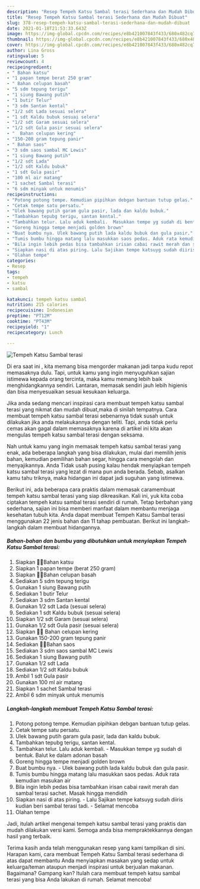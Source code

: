 ```yaml
---
description: "Resep Tempeh Katsu Sambal terasi Sederhana dan Mudah Dibuat"
title: "Resep Tempeh Katsu Sambal terasi Sederhana dan Mudah Dibuat"
slug: 378-resep-tempeh-katsu-sambal-terasi-sederhana-dan-mudah-dibuat
date: 2021-01-18T21:53:33.643Z
image: https://img-global.cpcdn.com/recipes/e8b421007843f433/680x482cq70/tempeh-katsu-sambal-terasi-foto-resep-utama.jpg
thumbnail: https://img-global.cpcdn.com/recipes/e8b421007843f433/680x482cq70/tempeh-katsu-sambal-terasi-foto-resep-utama.jpg
cover: https://img-global.cpcdn.com/recipes/e8b421007843f433/680x482cq70/tempeh-katsu-sambal-terasi-foto-resep-utama.jpg
author: Lina Gross
ratingvalue: 5
reviewcount: 4
recipeingredient:
- " Bahan katsu"
- "1 papan tempe berat 250 gram"
- " Bahan celupan basah"
- "5 sdm tepung terigu"
- "1 siung Bawang putih"
- "1 butir Telur"
- "3 sdm Santan kental"
- "1/2 sdt Lada sesuai selera"
- "1 sdt Kaldu bubuk sesuai selera"
- "1/2 sdt Garam sesuai selera"
- "1/2 sdt Gula pasir sesuai selera"
- "  Bahan celupan kering"
- "150-200 gram tepung panir"
- " Bahan saos"
- "3 sdm saos sambal MC Lewis"
- "1 siung Bawang putih"
- "1/2 sdt Lada"
- "1/2 sdt Kaldu bubuk"
- "1 sdt Gula pasir"
- "100 ml air matang"
- "1 sachet Sambal terasi"
- "6 sdm minyak untuk menumis"
recipeinstructions:
- "Potong potong tempe. Kemudian pipihkan debgan bantuan tutup gelas."
- "Cetak tempe satu persatu."
- "Ulek bawang putih garam gula pasir, lada dan kaldu bubuk."
- "Tambahkan tepubg terigu, santan kental."
- "Tambahkan telur. Lalu aduk kembali.  Masukkan tempe yg sudah di bentuk. Balut ke dalam adonan basah"
- "Goreng hingga tempe menjadi golden brown"
- "Buat bumbu nya. Ulek bawang putih lada kaldu bubuk dan gula pasir."
- "Tumis bumbu hingga matang lalu masukkan saos pedas. Aduk rata kemudian masukan air"
- "Bila ingin lebih pedas bisa tambahkan irisan cabai rawit merah dan sambal terasi sachet. Masak hingga mendidih"
- "Siapkan nasi di atas piring. Lalu Sajikan tempe katsuyg sudah diiris kudian beri sambal terasi tadi. Selamat mencoba"
- "Olahan tempe"
categories:
- Resep
tags:
- tempeh
- katsu
- sambal

katakunci: tempeh katsu sambal 
nutrition: 215 calories
recipecuisine: Indonesian
preptime: "PT12M"
cooktime: "PT43M"
recipeyield: "1"
recipecategory: Lunch

---
```



![Tempeh Katsu Sambal terasi](https://img-global.cpcdn.com/recipes/e8b421007843f433/680x482cq70/tempeh-katsu-sambal-terasi-foto-resep-utama.jpg)

Di era  saat ini , kita memang bisa mengorder makanan jadi tanpa kudu repot memasaknya dulu. Tapi, untuk kamu yang ingin menyuguhkan sajian istimewa kepada orang tercinta, maka kamu memang lebih baik menghidangkannya sendiri. Lantaran, memasak sendiri jauh lebih higienis dan bisa menyesuaikan sesuai kesukaan keluarga.

Jika anda sedang mencari inspirasi cara membuat tempeh katsu sambal terasi yang nikmat dan mudah dibuat,maka di sinilah tempatnya. Cara membuat tempeh katsu sambal terasi  sebenarnya tidak susah untuk dilakukan jika anda melakukannya dengan teliti. Tapi, anda tidak perlu cemas akan gagal dalam memasaknya 
karena di artikel ini kita akan mengulas tempeh katsu sambal terasi dengan seksama.  



Nah untuk kamu yang ingin memasak tempeh katsu sambal terasi yang enak, ada beberapa langkah yang bisa dilakukan, mulai dari memilih jenis bahan, kemudian pemilihan bahan segar, hingga cara mengolah dan menyajikannya. Anda Tidak usah pusing kalau hendak menyiapkan tempeh katsu sambal terasi yang lezat di mana pun anda berada. Sebab, asalkan kamu  tahu triknya, maka hidangan ini dapat jadi suguhan yang istimewa.

Berikut ini, ada beberapa cara praktis  dalam memasak caramembuat tempeh katsu sambal terasi yang siap dikreasikan. Kali ini, yuk kita coba ciptakan tempeh katsu sambal terasi sendiri di rumah. Tetap berbahan yang sederhana, sajian ini bisa memberi manfaat dalam membantu menjaga kesehatan tubuh kita. Anda dapat membuat Tempeh Katsu Sambal terasi menggunakan 22 jenis bahan dan 11 tahap pembuatan. Berikut ini langkah-langkah dalam membuat hidangannya.

<!--inarticleads1-->

##### Bahan-bahan dan bumbu yang dibutuhkan untuk menyiapkan Tempeh Katsu Sambal terasi:

1. Siapkan  🍍🍍Bahan katsu
1. Siapkan 1 papan tempe (berat 250 gram)
1. Siapkan  🍍🍍Bahan celupan basah
1. Sediakan 5 sdm tepung terigu
1. Gunakan 1 siung Bawang putih
1. Sediakan 1 butir Telur
1. Sediakan 3 sdm Santan kental
1. Gunakan 1/2 sdt Lada (sesuai selera)
1. Sediakan 1 sdt Kaldu bubuk (sesuai selera)
1. Siapkan 1/2 sdt Garam (sesuai selera)
1. Gunakan 1/2 sdt Gula pasir (sesuai selera)
1. Siapkan  🍍🍍 Bahan celupan kering
1. Gunakan 150-200 gram tepung panir
1. Sediakan  🍍🍍Bahan saos
1. Sediakan 3 sdm saos sambal MC Lewis
1. Sediakan 1 siung Bawang putih
1. Gunakan 1/2 sdt Lada
1. Sediakan 1/2 sdt Kaldu bubuk
1. Ambil 1 sdt Gula pasir
1. Gunakan 100 ml air matang
1. Siapkan 1 sachet Sambal terasi
1. Ambil 6 sdm minyak untuk menumis




<!--inarticleads2-->

##### Langkah-langkah membuat Tempeh Katsu Sambal terasi:

1. Potong potong tempe. Kemudian pipihkan debgan bantuan tutup gelas.
1. Cetak tempe satu persatu.
1. Ulek bawang putih garam gula pasir, lada dan kaldu bubuk.
1. Tambahkan tepubg terigu, santan kental.
1. Tambahkan telur. Lalu aduk kembali.  - Masukkan tempe yg sudah di bentuk. Balut ke dalam adonan basah
1. Goreng hingga tempe menjadi golden brown
1. Buat bumbu nya. - Ulek bawang putih lada kaldu bubuk dan gula pasir.
1. Tumis bumbu hingga matang lalu masukkan saos pedas. Aduk rata kemudian masukan air
1. Bila ingin lebih pedas bisa tambahkan irisan cabai rawit merah dan sambal terasi sachet. Masak hingga mendidih
1. Siapkan nasi di atas piring. - Lalu Sajikan tempe katsuyg sudah diiris kudian beri sambal terasi tadi. - Selamat mencoba
1. Olahan tempe




Jadi, itulah artikel mengenai  tempeh katsu sambal terasi  yang praktis dan mudah dilakukan versi kami. Semoga anda bisa mempraktekkannya dengan hasil yang terbaik. 

Terima kasih anda telah menggunakan resep yang kami tampilkan di sini. Harapan kami, cara membuat  Tempeh Katsu Sambal terasi sederhana di atas dapat membantu Anda menyiapkan masakan yang sedap untuk keluarga/teman ataupun menjadi inspirasi untuk berjualan makanan. Bagaimana? Gampang kan? Itulah cara membuat tempeh katsu sambal terasi yang bisa Anda lakukan di rumah. Selamat mencoba!

